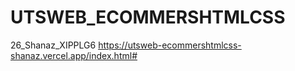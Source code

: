 # UTSWEB_ECOMMERSHTMLCSS
26_Shanaz_XIPPLG6
https://utsweb-ecommershtmlcss-shanaz.vercel.app/index.html#
